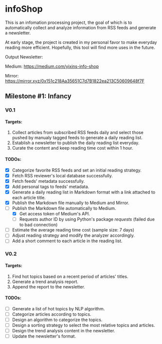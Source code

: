 # infoShop
This is an infomation processing project, the goal of which is to automatically collect and analyze information from RSS feeds and generate a newsletter.

At early stage, the project is created in my personal favor to make everyday reading more efficient. Hopefully, this tool will find more uses in the future.

Output Newsletter:

Medium: https://medium.com/yixins-info-shop 

Mirror: https://mirror.xyz/0x151c218Aa35651C7d7B1822ea213C50609648f7F

## Milestone #1: Infancy

### V0.1

#### Targets: 

1. Collect articles from subscribed RSS feeds daily and select those pushed by manualy tagged feeds to generate a daily reading list.
2. Establish a newsletter to publish the daily reading list everyday.
3. Curate the content and keep reading time cost within 1 hour.

#### TODOs:

- [x] Categorize favorite RSS feeds and set an initial reading strategy.
- [x] Fetch RSS reviewer's local database successfully.
- [x] Fetch feeds' metadata successfully.
- [x] Add personal tags to feeds' metadata.
- [x] Generate a daily reading list in Markdown format with a link attached to each article title.
- [x] Publish the Markdown file manually to Medium and Mirror.
- [ ] Publish the Markdown file automatically to Medium.
  - [x] Get access token of Medium's API.
  - [ ] Requests author ID by using Python's package *requests* (failed due to bad connection)
- [ ] Estimate the average reading time cost (sample size: 7 days)
- [ ] Adjust reading strategy and modify the analyzer accordingly.
- [ ] Add a short comment to each article in the reading list.

### V0.2

#### Targets:

1. Find hot topics based on a recent period of articles' titles. 
2. Generate a trend analysis report.
3. Append the report to the newsletter.

#### TODOs:

- [ ] Generate a list of hot topics by NLP algorithm.
- [ ] Categorize articles according to topics.
- [ ] Design an algorithm to categorize the topics.
- [ ] Design a sorting strategy to select the most relative topics and articles.
- [ ] Design the trend analysis content in the newsletter.
- [ ] Update the newsletter's format.

